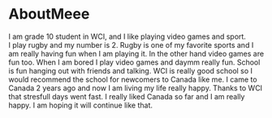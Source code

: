 # AboutMeee
I am grade 10 student in WCI, and
I like playing video games and sport.    
I play rugby and my number is 2. Rugby is one of my favorite sports and I am really having fun when I am playing it. 
In the other hand video games are fun too. When I am bored I play video games and daymm really fun. 
School is fun hanging out with friends and talking. 
WCI is really good school so I would recommend the school for newcomers to Canada like me. I came to Canada 2 years ago and now I am living my life really happy. Thanks to WCI that stresfull days went fast. 
I really liked Canada so far and I am really happy. I am hoping it will continue like that. 

